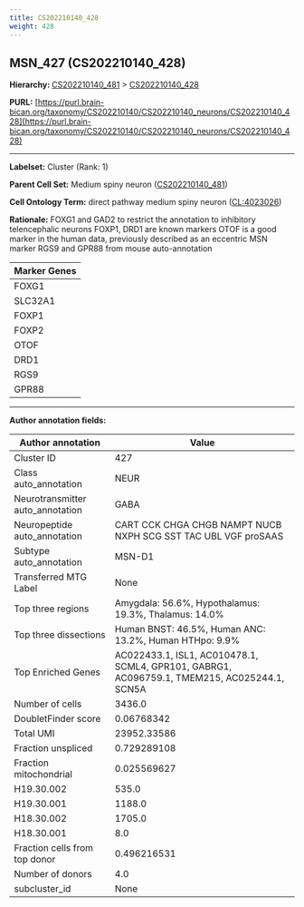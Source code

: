 ```yaml
---
title: CS202210140_428
weight: 428
---
```

## MSN_427 (CS202210140_428)
<b>Hierarchy: </b>
[CS202210140_481](../CS202210140_481) >
[CS202210140_428](../CS202210140_428)

**PURL:** [https://purl.brain-bican.org/taxonomy/CS202210140/CS202210140_neurons/CS202210140_428](https://purl.brain-bican.org/taxonomy/CS202210140/CS202210140_neurons/CS202210140_428)

---


**Labelset:** Cluster (Rank: 1)

**Parent Cell Set:** Medium spiny neuron ([CS202210140_481](../CS202210140_481))



**Cell Ontology Term:**  direct pathway medium spiny neuron ([CL:4023026](https://www.ebi.ac.uk/ols/ontologies/cl/terms?obo_id=CL:4023026)) 

**Rationale:** FOXG1 and GAD2 to restrict the annotation to inhibitory telencephalic neurons FOXP1, DRD1 are known markers OTOF is a good marker in the human data, previously described as an eccentric MSN marker RGS9 and GPR88 from mouse auto-annotation

[MARKER GENES.]: #


| Marker Genes |
|--------------|
|FOXG1|
|SLC32A1|
|FOXP1|
|FOXP2|
|OTOF|
|DRD1|
|RGS9|
|GPR88|

---

[TRANSFERRED ANNOTATIONS.]: #


[AUTHOR ANNOTATION FIELDS.]: #


**Author annotation fields:**

| Author annotation | Value |
|-------------------|-------|
|Cluster ID|427|
|Class auto_annotation|NEUR|
|Neurotransmitter auto_annotation|GABA|
|Neuropeptide auto_annotation|CART CCK CHGA CHGB NAMPT NUCB NXPH SCG SST TAC UBL VGF proSAAS|
|Subtype auto_annotation|MSN-D1|
|Transferred MTG Label|None|
|Top three regions|Amygdala: 56.6%, Hypothalamus: 19.3%, Thalamus: 14.0%|
|Top three dissections|Human BNST: 46.5%, Human ANC: 13.2%, Human HTHpo: 9.9%|
|Top Enriched Genes|AC022433.1, ISL1, AC010478.1, SCML4, GPR101, GABRG1, AC096759.1, TMEM215, AC025244.1, SCN5A|
|Number of cells|3436.0|
|DoubletFinder score|0.06768342|
|Total UMI|23952.33586|
|Fraction unspliced|0.729289108|
|Fraction mitochondrial|0.025569627|
|H19.30.002|535.0|
|H19.30.001|1188.0|
|H18.30.002|1705.0|
|H18.30.001|8.0|
|Fraction cells from top donor|0.496216531|
|Number of donors|4.0|
|subcluster_id|None|
